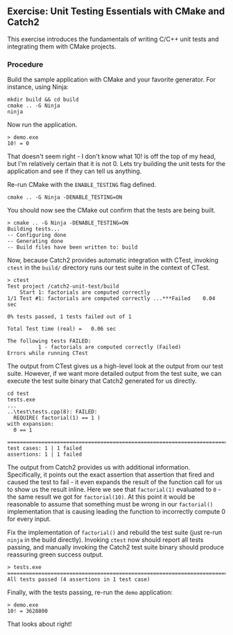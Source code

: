 ## Exercise: Unit Testing Essentials with CMake and Catch2

This exercise introduces the fundamentals of writing C/C++ unit tests and integrating them with CMake projects.

### Procedure

Build the sample application with CMake and your favorite generator. For instance, using Ninja:

```
mkdir build && cd build
cmake .. -G Ninja 
ninja
```

Now run the application.

```
> demo.exe
10! = 0
```

That doesn't seem right - I don't know what 10! is off the top of my head, but I'm relatively certain that it is not 0. Lets try building the unit tests for the application and see if they can tell us anything.

Re-run CMake with the `ENABLE_TESTING` flag defined.

```
cmake .. -G Ninja -DENABLE_TESTING=ON
```

You should now see the CMake out confirm that the tests are being built.

```
> cmake .. -G Ninja -DENABLE_TESTING=ON
Building tests...
-- Configuring done
-- Generating done
-- Build files have been written to: build
```

Now, because Catch2 provides automatic integration with CTest, invoking `ctest` in the `build/` directory runs our test suite in the context of CTest.

```
> ctest
Test project /catch2-unit-test/build
    Start 1: factorials are computed correctly
1/1 Test #1: factorials are computed correctly ...***Failed    0.04 sec

0% tests passed, 1 tests failed out of 1

Total Test time (real) =   0.06 sec

The following tests FAILED:
          1 - factorials are computed correctly (Failed)
Errors while running CTest
```

The output from CTest gives us a high-level look at the output from our test suite. However, if we want more detailed output from the test suite, we can execute the test suite binary that Catch2 generated for us directly. 

```
cd test
tests.exe
...
..\test\tests.cpp(8): FAILED:
  REQUIRE( factorial(1) == 1 )
with expansion:
  0 == 1

===============================================================================
test cases: 1 | 1 failed
assertions: 1 | 1 failed
```

The output from Catch2 provides us with additional information. Specifically, it points out the exact assertion that assertion that fired and caused the test to fail - it even expands the result of the function call for us to show us the result inline. Here we see that `factorial(1)` evaluated to `0` - the same result we got for `factorial(10)`. At this point it would be reasonable to assume that something must be wrong in our `factorial()` implementation that is causing leading the function to incorrectly compute 0 for every input.

Fix the implementation of `factorial()` and rebuild the test suite (just re-run `ninja` in the build directly). Invoking `ctest` now should report all tests passing, and manually invoking the Catch2 test suite binary should produce reassuring green success output.

```
> tests.exe
===============================================================================
All tests passed (4 assertions in 1 test case)
```

Finally, with the tests passing, re-run the `demo` application:

```
> demo.exe
10! = 3628800
```

That looks about right!